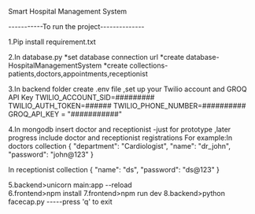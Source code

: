 Smart Hospital Management System



-----------To run the project-------------- 

1.Pip install requirement.txt

2.In database.py
*set database connection url
*create database-HospitalManagementSystem
*create collections-patients,doctors,appointments,receptionist

3.In backend folder 
create .env file ,set up your Twilio account and GROQ API Key
TWILIO_ACCOUNT_SID=#########
TWILIO_AUTH_TOKEN=######
TWILIO_PHONE_NUMBER=##########
GROQ_API_KEY = "###########"

4.In mongodb insert  doctor and receptionist -just for prototype ,later progress include doctor and receptionist registrations
For example:In doctors collection
{
  "department": "Cardiologist",
  "name": "dr_john",
  "password": "john@123"
}

In receptionist collection 
{
  "name": "ds",
  "password": "ds@123"
}

 
5.backend>unicorn main:app --reload     
6.frontend>npm install
7.frontend>npm run dev
8.backend>python facecap.py   -----press 'q' to exit     


